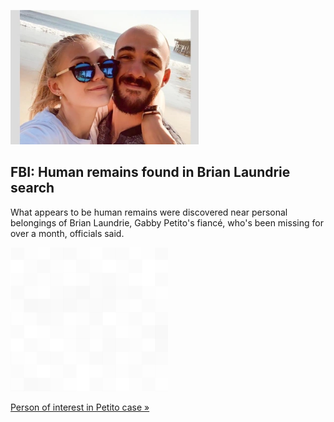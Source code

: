 
![FBI: Human remains found in Brian Laundrie search](./20211020235902.png)
## FBI: Human remains found in Brian Laundrie search

What appears to be human remains were discovered near personal belongings of Brian Laundrie, Gabby Petito's fiancé, who's been missing for over a month, officials said.

![pic](../square_bg.png)

[Person of interest in Petito case »](https://www.yahoo.com/news/brian-laundrie-human-remains-found-gabby-petito-203534636.html)
